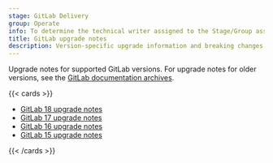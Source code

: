 ```yaml
---
stage: GitLab Delivery
group: Operate
info: To determine the technical writer assigned to the Stage/Group associated with this page, see https://handbook.gitlab.com/handbook/product/ux/technical-writing/#assignments
title: GitLab upgrade notes
description: Version-specific upgrade information and breaking changes for GitLab releases.
---
```


Upgrade notes for supported GitLab versions. For upgrade notes for older versions, see the
[GitLab documentation archives](https://archives.docs.gitlab.com).

{{< cards >}}

- [GitLab 18 upgrade notes](gitlab_18_changes.md)
- [GitLab 17 upgrade notes](gitlab_17_changes.md)
- [GitLab 16 upgrade notes](gitlab_16_changes.md)
- [GitLab 15 upgrade notes](gitlab_15_changes.md)

{{< /cards >}}
